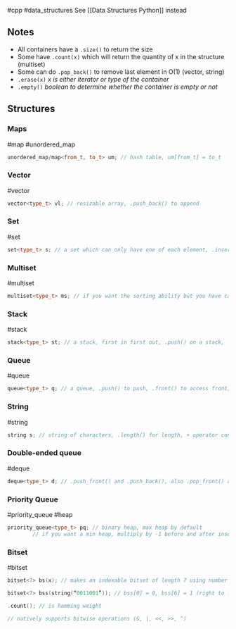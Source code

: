 
#cpp #data_structures
See [[Data Structures Python]] instead
## Notes
- All containers have a `.size()` to return the size
- Some have `.count(x)` which will return the quantity of x in the structure (multiset)
- Some can do `.pop_back()` to remove last element in O(1) (vector, string)
- `.erase(x)` *x is either iterator or type of the container*
- `.empty()` *boolean to determine whether the container is empty or not*

## Structures

### Maps
#map #unordered_map
```c++
unordered_map/map<from_t, to_t> um; // hash table, um[from_t] = to_t
```
### Vector
#vector
```c++
vector<type_t> vl; // resizable array, .push_back() to append
```
### Set
#set
```c++
set<type_t> s; // a set which can only have one of each element, .insert() to add, also automatically sorted, O(log n) insertion
```
### Multiset
#multiset
```c++
multiset<type_t> ms; // if you want the sorting ability but you have can more than one of something
```
### Stack
#stack
```c++
stack<type_t> st; // a stack, first in first out, .push() on a stack, .top() to access top, .pop() does not return top like in python  
```
### Queue
#queue
```c++
queue<type_t> q; // a queue, .push() to push, .front() to access front, .pop() is the same deal  
```
### String
#string
```c++
string s; // string of characters, .length() for length, + operator concatenates  
```
### Double-ended queue
#deque
```c++
deque<type_t> d; // .push_front() and .push_back(), also .pop_front() and .pop_back() obviously  
```
### Priority Queue
#priority_queue #heap
```c++
priority_queue<type_t> pq; // binary heap, max heap by default  
        // if you want a min heap, multiply by -1 before and after insertion
```
### Bitset
#bitset
```c++
bitset<7> bs(x); // makes an indexable bitset of length 7 using number x

bitset<7> bss(string(“0011001”)); // bss[0] = 0, bss[6] = 1 (right to left)

.count(); // is hamming weight

// natively supports bitwise operations (&, |, <<, >>, ^)
```